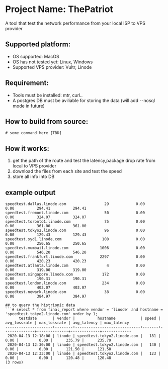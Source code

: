 # Project Name: ThePatriot
A tool that test the network performance from your local ISP to VPS provider

## Supported platform:
- OS supported: MacOS
- OS has not tested yet: Linux, Windows
- Supported VPS provider: Vultr, Linode

## Requirement:
- Tools must be installed: mtr, curl..
- A postgres DB must be aviliable for storing the data (will add --nosql mode in future)

## How to build from source:
```# some command here [TBD]```

## How it works: 
1. get the path of the route and test the latency,package drop rate from local to VPS provider
2. download the files from each site and test the speed
3. store all info into DB

## example output 
```HostName                           speed(KB/s)     avgLossRate     maxLossRate      avgLatency      maxLatency
speedtest.dallas.linode.com                 29            0.00            0.00          294.41          294.41
speedtest.fremont.linode.com                50            0.00            0.00          324.07          324.07
speedtest.toronto1.linode.com               75            0.00            0.00          361.00          361.00
speedtest.tokyo2.linode.com                 96            0.00            0.00          129.43          129.43
speedtest.syd1.linode.com                  108            0.00            0.00          250.65          250.65
speedtest.mumbai1.linode.com              1006            0.00            0.00          546.20          546.20
speedtest.frankfurt.linode.com            2297            0.00            0.00          420.23          420.23
speedtest.atlanta.linode.com                 4            0.00            0.00          319.00          319.00
speedtest.singapore.linode.com             172            0.00            0.00          190.31          190.31
speedtest.london.linode.com                234            0.00            0.00          403.07          403.07
speedtest.newark.linode.com                 38            0.00            0.00          384.97          384.97

## to query the histrionic data 
```# select * from final_report where vendor = 'linode' and hostname = 'speedtest.tokyo2.linode.com' order by 1;
      testdate       | vendor |          hostname           | speed | avg_lossrate | max_lossrate | avg_latency | max_latency
---------------------+--------+-----------------------------+-------+--------------+--------------+-------------+-------------
 2020-04-13 12:18:00 | linode | speedtest.tokyo2.linode.com |   181 |         0.00 |         0.00 |      235.79 |      235.79
 2020-04-13 12:30:00 | linode | speedtest.tokyo2.linode.com |   140 |         0.00 |         0.00 |      121.50 |      121.50
 2020-04-13 12:33:00 | linode | speedtest.tokyo2.linode.com |   123 |         0.00 |         0.00 |      120.48 |      120.48
(3 rows)


